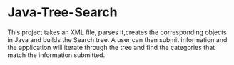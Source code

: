 # Java-Tree-Search

This project takes an XML file, parses it,creates the corresponding objects in Java and builds the Search tree.
A user can then submit information and the application will iterate through the tree and find the categories 
that match the information submitted.
